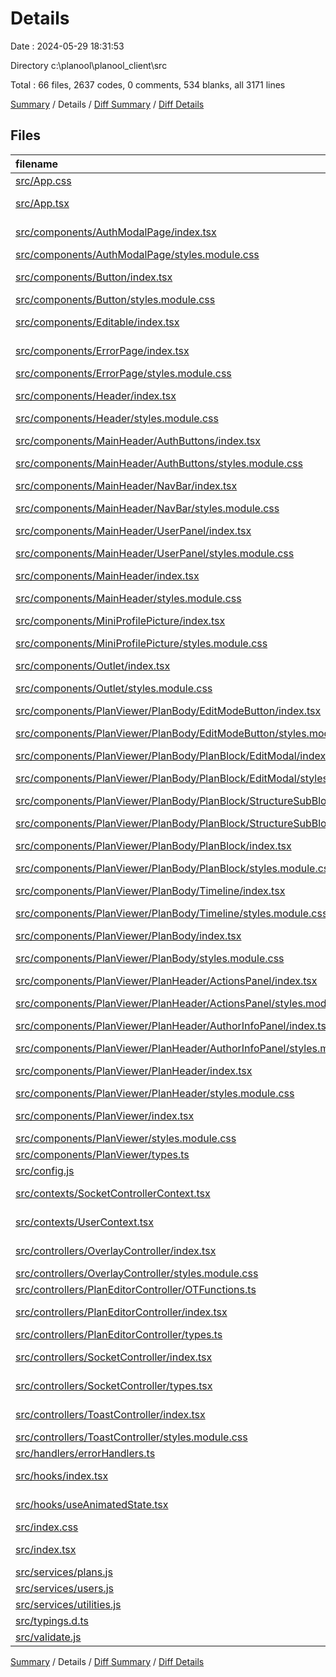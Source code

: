 # Details

Date : 2024-05-29 18:31:53

Directory c:\\planool\\planool_client\\src

Total : 66 files,  2637 codes, 0 comments, 534 blanks, all 3171 lines

[Summary](results.md) / Details / [Diff Summary](diff.md) / [Diff Details](diff-details.md)

## Files
| filename | language | code | comment | blank | total |
| :--- | :--- | ---: | ---: | ---: | ---: |
| [src/App.css](/src/App.css) | CSS | 8 | 0 | 1 | 9 |
| [src/App.tsx](/src/App.tsx) | TypeScript JSX | 27 | 0 | 4 | 31 |
| [src/components/AuthModalPage/index.tsx](/src/components/AuthModalPage/index.tsx) | TypeScript JSX | 101 | 0 | 21 | 122 |
| [src/components/AuthModalPage/styles.module.css](/src/components/AuthModalPage/styles.module.css) | CSS | 130 | 0 | 17 | 147 |
| [src/components/Button/index.tsx](/src/components/Button/index.tsx) | TypeScript JSX | 33 | 0 | 5 | 38 |
| [src/components/Button/styles.module.css](/src/components/Button/styles.module.css) | CSS | 22 | 0 | 4 | 26 |
| [src/components/Editable/index.tsx](/src/components/Editable/index.tsx) | TypeScript JSX | 58 | 0 | 22 | 80 |
| [src/components/ErrorPage/index.tsx](/src/components/ErrorPage/index.tsx) | TypeScript JSX | 15 | 0 | 4 | 19 |
| [src/components/ErrorPage/styles.module.css](/src/components/ErrorPage/styles.module.css) | CSS | 17 | 0 | 3 | 20 |
| [src/components/Header/index.tsx](/src/components/Header/index.tsx) | TypeScript JSX | 26 | 0 | 6 | 32 |
| [src/components/Header/styles.module.css](/src/components/Header/styles.module.css) | CSS | 36 | 0 | 5 | 41 |
| [src/components/MainHeader/AuthButtons/index.tsx](/src/components/MainHeader/AuthButtons/index.tsx) | TypeScript JSX | 24 | 0 | 2 | 26 |
| [src/components/MainHeader/AuthButtons/styles.module.css](/src/components/MainHeader/AuthButtons/styles.module.css) | CSS | 3 | 0 | 1 | 4 |
| [src/components/MainHeader/NavBar/index.tsx](/src/components/MainHeader/NavBar/index.tsx) | TypeScript JSX | 20 | 0 | 4 | 24 |
| [src/components/MainHeader/NavBar/styles.module.css](/src/components/MainHeader/NavBar/styles.module.css) | CSS | 10 | 0 | 1 | 11 |
| [src/components/MainHeader/UserPanel/index.tsx](/src/components/MainHeader/UserPanel/index.tsx) | TypeScript JSX | 15 | 0 | 4 | 19 |
| [src/components/MainHeader/UserPanel/styles.module.css](/src/components/MainHeader/UserPanel/styles.module.css) | CSS | 8 | 0 | 1 | 9 |
| [src/components/MainHeader/index.tsx](/src/components/MainHeader/index.tsx) | TypeScript JSX | 18 | 0 | 4 | 22 |
| [src/components/MainHeader/styles.module.css](/src/components/MainHeader/styles.module.css) | CSS | 6 | 0 | 1 | 7 |
| [src/components/MiniProfilePicture/index.tsx](/src/components/MiniProfilePicture/index.tsx) | TypeScript JSX | 33 | 0 | 6 | 39 |
| [src/components/MiniProfilePicture/styles.module.css](/src/components/MiniProfilePicture/styles.module.css) | CSS | 12 | 0 | 3 | 15 |
| [src/components/Outlet/index.tsx](/src/components/Outlet/index.tsx) | TypeScript JSX | 59 | 0 | 15 | 74 |
| [src/components/Outlet/styles.module.css](/src/components/Outlet/styles.module.css) | CSS | 29 | 0 | 5 | 34 |
| [src/components/PlanViewer/PlanBody/EditModeButton/index.tsx](/src/components/PlanViewer/PlanBody/EditModeButton/index.tsx) | TypeScript JSX | 22 | 0 | 6 | 28 |
| [src/components/PlanViewer/PlanBody/EditModeButton/styles.module.css](/src/components/PlanViewer/PlanBody/EditModeButton/styles.module.css) | CSS | 16 | 0 | 2 | 18 |
| [src/components/PlanViewer/PlanBody/PlanBlock/EditModal/index.tsx](/src/components/PlanViewer/PlanBody/PlanBlock/EditModal/index.tsx) | TypeScript JSX | 90 | 0 | 17 | 107 |
| [src/components/PlanViewer/PlanBody/PlanBlock/EditModal/styles.module.css](/src/components/PlanViewer/PlanBody/PlanBlock/EditModal/styles.module.css) | CSS | 56 | 0 | 7 | 63 |
| [src/components/PlanViewer/PlanBody/PlanBlock/StructureSubBlock/index.tsx](/src/components/PlanViewer/PlanBody/PlanBlock/StructureSubBlock/index.tsx) | TypeScript JSX | 56 | 0 | 10 | 66 |
| [src/components/PlanViewer/PlanBody/PlanBlock/StructureSubBlock/styles.module.css](/src/components/PlanViewer/PlanBody/PlanBlock/StructureSubBlock/styles.module.css) | CSS | 66 | 0 | 9 | 75 |
| [src/components/PlanViewer/PlanBody/PlanBlock/index.tsx](/src/components/PlanViewer/PlanBody/PlanBlock/index.tsx) | TypeScript JSX | 56 | 0 | 10 | 66 |
| [src/components/PlanViewer/PlanBody/PlanBlock/styles.module.css](/src/components/PlanViewer/PlanBody/PlanBlock/styles.module.css) | CSS | 104 | 0 | 15 | 119 |
| [src/components/PlanViewer/PlanBody/Timeline/index.tsx](/src/components/PlanViewer/PlanBody/Timeline/index.tsx) | TypeScript JSX | 52 | 0 | 11 | 63 |
| [src/components/PlanViewer/PlanBody/Timeline/styles.module.css](/src/components/PlanViewer/PlanBody/Timeline/styles.module.css) | CSS | 84 | 0 | 16 | 100 |
| [src/components/PlanViewer/PlanBody/index.tsx](/src/components/PlanViewer/PlanBody/index.tsx) | TypeScript JSX | 41 | 0 | 7 | 48 |
| [src/components/PlanViewer/PlanBody/styles.module.css](/src/components/PlanViewer/PlanBody/styles.module.css) | CSS | 17 | 0 | 3 | 20 |
| [src/components/PlanViewer/PlanHeader/ActionsPanel/index.tsx](/src/components/PlanViewer/PlanHeader/ActionsPanel/index.tsx) | TypeScript JSX | 12 | 0 | 3 | 15 |
| [src/components/PlanViewer/PlanHeader/ActionsPanel/styles.module.css](/src/components/PlanViewer/PlanHeader/ActionsPanel/styles.module.css) | CSS | 16 | 0 | 3 | 19 |
| [src/components/PlanViewer/PlanHeader/AuthorInfoPanel/index.tsx](/src/components/PlanViewer/PlanHeader/AuthorInfoPanel/index.tsx) | TypeScript JSX | 13 | 0 | 3 | 16 |
| [src/components/PlanViewer/PlanHeader/AuthorInfoPanel/styles.module.css](/src/components/PlanViewer/PlanHeader/AuthorInfoPanel/styles.module.css) | CSS | 17 | 0 | 2 | 19 |
| [src/components/PlanViewer/PlanHeader/index.tsx](/src/components/PlanViewer/PlanHeader/index.tsx) | TypeScript JSX | 21 | 0 | 4 | 25 |
| [src/components/PlanViewer/PlanHeader/styles.module.css](/src/components/PlanViewer/PlanHeader/styles.module.css) | CSS | 10 | 0 | 1 | 11 |
| [src/components/PlanViewer/index.tsx](/src/components/PlanViewer/index.tsx) | TypeScript JSX | 74 | 0 | 14 | 88 |
| [src/components/PlanViewer/styles.module.css](/src/components/PlanViewer/styles.module.css) | CSS | 0 | 0 | 1 | 1 |
| [src/components/PlanViewer/types.ts](/src/components/PlanViewer/types.ts) | TypeScript | 56 | 0 | 6 | 62 |
| [src/config.js](/src/config.js) | JavaScript | 17 | 0 | 4 | 21 |
| [src/contexts/SocketControllerContext.tsx](/src/contexts/SocketControllerContext.tsx) | TypeScript JSX | 29 | 0 | 9 | 38 |
| [src/contexts/UserContext.tsx](/src/contexts/UserContext.tsx) | TypeScript JSX | 51 | 0 | 9 | 60 |
| [src/controllers/OverlayController/index.tsx](/src/controllers/OverlayController/index.tsx) | TypeScript JSX | 80 | 0 | 19 | 99 |
| [src/controllers/OverlayController/styles.module.css](/src/controllers/OverlayController/styles.module.css) | CSS | 21 | 0 | 3 | 24 |
| [src/controllers/PlanEditorController/OTFunctions.ts](/src/controllers/PlanEditorController/OTFunctions.ts) | TypeScript | 140 | 0 | 24 | 164 |
| [src/controllers/PlanEditorController/index.tsx](/src/controllers/PlanEditorController/index.tsx) | TypeScript JSX | 212 | 0 | 63 | 275 |
| [src/controllers/PlanEditorController/types.ts](/src/controllers/PlanEditorController/types.ts) | TypeScript | 27 | 0 | 4 | 31 |
| [src/controllers/SocketController/index.tsx](/src/controllers/SocketController/index.tsx) | TypeScript JSX | 166 | 0 | 51 | 217 |
| [src/controllers/SocketController/types.tsx](/src/controllers/SocketController/types.tsx) | TypeScript JSX | 10 | 0 | 3 | 13 |
| [src/controllers/ToastController/index.tsx](/src/controllers/ToastController/index.tsx) | TypeScript JSX | 62 | 0 | 12 | 74 |
| [src/controllers/ToastController/styles.module.css](/src/controllers/ToastController/styles.module.css) | CSS | 63 | 0 | 6 | 69 |
| [src/handlers/errorHandlers.ts](/src/handlers/errorHandlers.ts) | TypeScript | 14 | 0 | 3 | 17 |
| [src/hooks/index.tsx](/src/hooks/index.tsx) | TypeScript JSX | 4 | 0 | 2 | 6 |
| [src/hooks/useAnimatedState.tsx](/src/hooks/useAnimatedState.tsx) | TypeScript JSX | 22 | 0 | 9 | 31 |
| [src/index.css](/src/index.css) | CSS | 35 | 0 | 4 | 39 |
| [src/index.tsx](/src/index.tsx) | TypeScript JSX | 12 | 0 | 2 | 14 |
| [src/services/plans.js](/src/services/plans.js) | JavaScript | 12 | 0 | 3 | 15 |
| [src/services/users.js](/src/services/users.js) | JavaScript | 40 | 0 | 7 | 47 |
| [src/services/utilities.js](/src/services/utilities.js) | JavaScript | 22 | 0 | 4 | 26 |
| [src/typings.d.ts](/src/typings.d.ts) | TypeScript | 1 | 0 | 1 | 2 |
| [src/validate.js](/src/validate.js) | JavaScript | 8 | 0 | 3 | 11 |

[Summary](results.md) / Details / [Diff Summary](diff.md) / [Diff Details](diff-details.md)